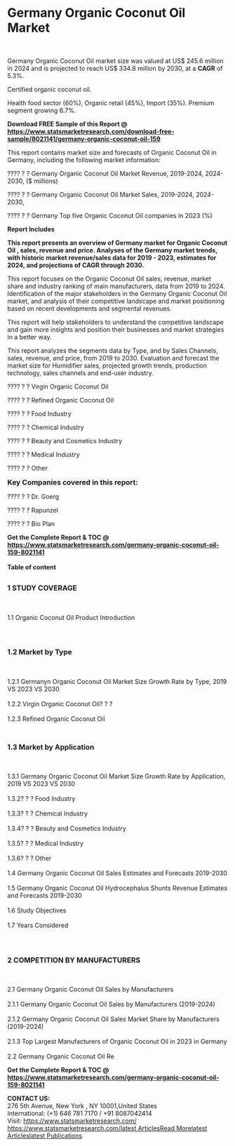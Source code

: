 <h1>Germany Organic Coconut Oil Market</h1><br/><p>Germany Organic Coconut Oil market size was valued at US$ 245.6 million in 2024 and is projected to reach US$ 334.8 million by 2030, at a <strong>CAGR</strong> of 5.3%.</p><p>Certified organic coconut oil.</p><p>Health food sector (60%), Organic retail (45%), Import (35%). Premium segment growing 6.7%.</p><p><strong>Download FREE Sample of this Report @ <a href="https://www.statsmarketresearch.com/download-free-sample/8021141/germany-organic-coconut-oil-159">https://www.statsmarketresearch.com/download-free-sample/8021141/germany-organic-coconut-oil-159</a></strong></p><p>This report contains market size and forecasts of Organic Coconut Oil in Germany, including the following market information:</p><p>???? ? ? Germany Organic Coconut Oil Market Revenue, 2019-2024, 2024-2030, ($ millions)</p><p>???? ? ? Germany Organic Coconut Oil Market Sales, 2019-2024, 2024-2030,</p><p>???? ? ? Germany Top five Organic Coconut Oil companies in 2023 (%)</p><p><strong>Report Includes</strong></p><p><strong>This report presents an overview of Germany market for Organic Coconut Oil , sales, revenue and price. Analyses of the Germany market trends, with historic market revenue/sales data for 2019 - 2023, estimates for 2024, and projections of <strong>CAGR</strong> through 2030.</strong></p><p>This report focuses on the Organic Coconut Oil sales, revenue, market share and industry ranking of main manufacturers, data from 2019 to 2024. Identification of the major stakeholders in the Germany Organic Coconut Oil market, and analysis of their competitive landscape and market positioning based on recent developments and segmental revenues.</p><p>This report will help stakeholders to understand the competitive landscape and gain more insights and position their businesses and market strategies in a better way.</p><p>This report analyzes the segments data by Type, and by Sales Channels, sales, revenue, and price, from 2019 to 2030. Evaluation and forecast the market size for Humidifier sales, projected growth trends, production technology, sales channels and end-user industry.</p><p>???? ? ? Virgin Organic Coconut Oil</p><p>???? ? ? Refined Organic Coconut Oil</p><p>???? ? ? Food Industry</p><p>???? ? ? Chemical Industry</p><p>???? ? ? Beauty and Cosmetics Industry</p><p>???? ? ? Medical Industry</p><p>???? ? ? Other</p><p><span style="font-size:16px"><strong>Key Companies covered in this report:</strong></span></p><p>???? ? ? Dr. Goerg</p><p>???? ? ? Rapunzel</p><p>???? ? ? Bio Plan</p><div><b>Get the Complete Report & TOC @ <a href="https://www.statsmarketresearch.com/germany-organic-coconut-oil-159-8021141">https://www.statsmarketresearch.com/germany-organic-coconut-oil-159-8021141</a></b></div><br><b>Table of content</b><p><h2><span style="font-size:16px"><strong>1 STUDY COVERAGE</strong></span></h2><br /><p>1.1 Organic Coconut Oil Product Introduction</p><br /><h2><span style="font-size:16px"><strong>1.2 Market by Type</strong></span></h2><br /><p>1.2.1 Germanyn Organic Coconut Oil Market Size Growth Rate by Type, 2019 VS 2023 VS 2030<br /><br />1.2.2 Virgin Organic Coconut Oil? ? ? <br /><br />1.2.3 Refined Organic Coconut Oil<br /><br /><h2><span style="font-size:16px"><strong>1.3 Market by Application</strong></span></h2><br /><p>1.3.1 Germany Organic Coconut Oil Market Size Growth Rate by Application, 2019 VS 2023 VS 2030<br /><br />1.3.2? ? ? Food Industry<br /><br />1.3.3? ? ? Chemical Industry<br /><br />1.3.4? ? ? Beauty and Cosmetics Industry<br /><br />1.3.5? ? ? Medical Industry<br /><br />1.3.6? ? ? Other<br /><br />1.4 Germany Organic Coconut Oil Sales Estimates and Forecasts 2019-2030<br /><br />1.5 Germany Organic Coconut Oil Hydrocephalus Shunts Revenue Estimates and Forecasts 2019-2030<br /><br />1.6 Study Objectives<br /><br />1.7 Years Considered</p><br /><h2><span style="font-size:16px"><strong>2 COMPETITION BY MANUFACTURERS</strong></span></h2><br /><p>2.1 Germany Organic Coconut Oil Sales by Manufacturers<br /><br />2.1.1 Germany Organic Coconut Oil Sales by Manufacturers (2019-2024)<br /><br />2.1.2 Germany Organic Coconut Oil Sales Market Share by Manufacturers (2019-2024)<br /><br />2.1.3 Top Largest Manufacturers of Organic Coconut Oil in 2023 in Germany<br /><br />2.2 Germany Organic Coconut Oil Re<br><div><b>Get the Complete Report & TOC @ <a href="https://www.statsmarketresearch.com/germany-organic-coconut-oil-159-8021141">https://www.statsmarketresearch.com/germany-organic-coconut-oil-159-8021141</a></b></div></p> <b>CONTACT US:</b><br>276 5th Avenue, New York , NY 10001,United States<br>International: (+1) 646 781 7170 / +91 8087042414<br>Visit: <a href="https://www.statsmarketresearch.com/">https://www.statsmarketresearch.com/</a><br><a href="https://gyeongbokgung.com">https://www.statsmarketresearch.com/</a><a href="https://hallyeomaritime.com">latest Articles</a><a href="https://jingwansa.com">Read More</a><a href=https://nguoiviet.jp/">latest Articles</a><a href="https://www.intelmarketresearch.com/">latest Publications</a>